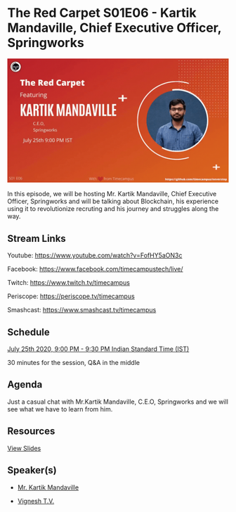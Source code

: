 # The Red Carpet S01E06 - Kartik Mandaville, Chief Executive Officer, Springworks

[![alt text](TRC-S01E06.gif "Watch/Subscribe to the video")](https://www.youtube.com/watch?v=FofHY5aON3c)

In this episode, we will be hosting Mr. Kartik Mandaville, Chief Executive Officer, Springworks and will be talking about Blockchain, his experience using it to revolutionize recruting and his journey and struggles along the way.

## Stream Links

Youtube: https://www.youtube.com/watch?v=FofHY5aON3c

Facebook: https://www.facebook.com/timecampustech/live/

Twitch: https://www.twitch.tv/timecampus


Periscope: https://periscope.tv/timecampus

Smashcast: https://www.smashcast.tv/timecampus

## Schedule

[July 25th 2020, 9:00 PM - 9:30 PM Indian Standard Time (IST)](https://calendar.google.com/event?action=TEMPLATE&tmeid=MGYyc21paWF1ZTl0Y2JjM2IzN2tkY3FsYWlfMjAyMDA3MjVUMTUzMDAwWiB0aW1lY2FtcHVzLmNvbV8zaHE0cHRrczBsZTJybmQwajAxbzYwMTRhZ0Bn&tmsrc=timecampus.com_3hq4ptks0le2rnd0j01o6014ag%40group.calendar.google.com)

30 minutes for the session, Q&A in the middle

## Agenda

Just a casual chat with Mr.Kartik Mandaville, C.E.O, Springworks and we will see what we have to learn from him.

## Resources

[View Slides](https://docs.google.com/presentation/d/1q-YeXdXmKlSlTzauJAQrcrR2Jl4ACgyQgyw6E_OCIG4/edit?usp=sharing)

## Speaker(s)

- [Mr. Kartik Mandaville](https://www.linkedin.com/in/kar2905/)

- [Vignesh T.V.](http://tvvignesh.com/)
